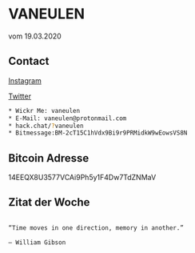 # VANEULEN

vom 19.03.2020

## Contact

[Instagram](https://www.instagram.com/vaneulen/)

[Twitter](http://twitter.com/vaneulen)

```bash
* Wickr Me: vaneulen
* E-Mail: vaneulen@protonmail.com
* hack.chat/?vaneulen
* Bitmessage:BM-2cT15C1hVdx9Bi9r9PRMidkW9wEowsVS8N
```

## Bitcoin Adresse

14EEQX8U3577VCAi9Ph5y1F4Dw7TdZNMaV

## Zitat der Woche

```bash

“Time moves in one direction, memory in another.”

― William Gibson

```
